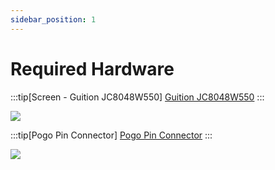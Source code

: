 ```yaml
---
sidebar_position: 1
---
```


# Required Hardware

:::tip[Screen - Guition JC8048W550]
[Guition JC8048W550](https://s.click.aliexpress.com/e/_DBdoa6n)
:::

<a href="https://s.click.aliexpress.com/e/_DBdoa6n">
<img src="https://ae-pic-a1.aliexpress-media.com/kf/S3bc68f29311d4a3a9fec461e90eaac05L/Guition-ESP32S3-8M-PSRAM-16M-FLspatule-5-pouces-IPS-800-480-module-d-affichage-LCD-haute.jpg_.webp"/></a>

:::tip[Pogo Pin Connector]
[Pogo Pin Connector](https://s.click.aliexpress.com/e/_olroLeH)
:::

<a href="https://s.click.aliexpress.com/e/_olroLeH">
<img src="https://ae-pic-a1.aliexpress-media.com/kf/S4de8e3590f474182a7f0304bc9c89f23T.jpg_960x960q75.jpg_.avif" style={{width: 400}} />
</a>
